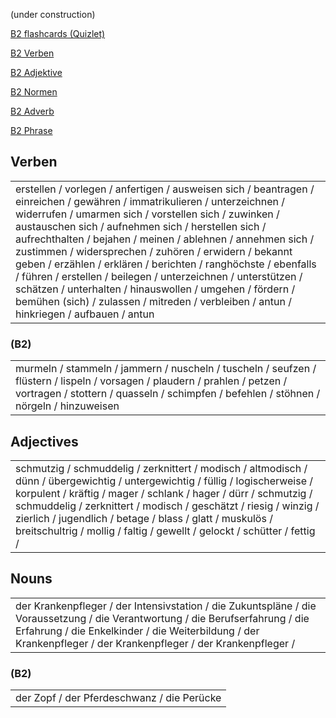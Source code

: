 (under construction)

[B2 flashcards (Quizlet)](https://quizlet.com/kr/845071153/b2-flash-cards/?funnelUUID=aa3af2d3-988a-4b7a-8ebe-cbe990c9a420)

[B2 Verben](./Worter/B2_Verben.md)

[B2 Adjektive](./Worter/B2_Adjektive.md)

[B2 Normen](./Worter/B2_Normen.md)

[B2 Adverb](./Worter/B2_Adverb.md)

[B2 Phrase](./Worter/B2_Phrase.md)

## Verben

<table><td>
erstellen / vorlegen / anfertigen / ausweisen sich / beantragen / einreichen /  gewähren /  immatrikulieren /  unterzeichnen /  widerrufen /  umarmen sich /  vorstellen sich /  zuwinken /  austauschen sich /  aufnehmen sich /  herstellen sich /  aufrechthalten /  bejahen /  meinen /  ablehnen /  annehmen sich /  zustimmen /  widersprechen /  zuhören /  erwidern /  bekannt geben /  erzählen /  erklären /  berichten /  ranghöchste /  ebenfalls /  führen /  erstellen /  beilegen /  unterzeichnen /  unterstützen /  schätzen /  unterhalten /  hinauswollen /  umgehen /  fördern /  bemühen (sich) /  zulassen /  mitreden /  verbleiben /  antun /  hinkriegen / aufbauen / antun
</td></table>

### (B2)

<table><td>
murmeln / stammeln / jammern / nuscheln / tuscheln / seufzen / flüstern / lispeln / vorsagen / plaudern / prahlen / petzen / vortragen / stottern / quasseln / schimpfen / befehlen / stöhnen / nörgeln / hinzuweisen
</td></table>

## Adjectives

<table><td>
schmutzig / schmuddelig / zerknittert / modisch / altmodisch / dünn / übergewichtig / untergewichtig / füllig / logischerweise / korpulent / kräftig / mager / schlank / hager / dürr / schmutzig / schmuddelig / zerknittert / modisch / geschätzt / riesig / winzig / zierlich / jugendlich / betage / blass / glatt / muskulös / breitschultrig / mollig / faltig / gewellt / gelockt / schütter / fettig /
</td></table>

## Nouns

<table><td>
der Krankenpfleger / der Intensivstation / die Zukuntspläne / die Voraussetzung / die Verantwortung / die Berufserfahrung / die Erfahrung / die Enkelkinder / die Weiterbildung / der Krankenpfleger / der Krankenpfleger / der Krankenpfleger /
</td></table>

### (B2)

<table><td>
der Zopf / der Pferdeschwanz / die Perücke 
</td></table>
